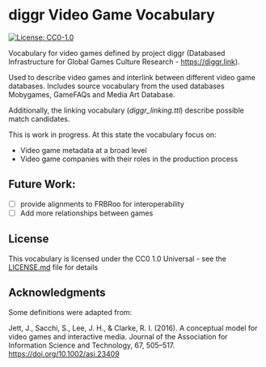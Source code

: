 # diggr Video Game Vocabulary
[![License: CC0-1.0](https://img.shields.io/badge/License-CC0%201.0-lightgrey.svg)](http://creativecommons.org/publicdomain/zero/1.0/)

Vocabulary for video games defined by project diggr (Databased Infrastructure for Global Games Culture Research - https://diggr.link).

Used to describe video games and interlink between different video game databases. Includes source vocabulary from the used databases Mobygames, GameFAQs and Media Art Database.

Additionally, the linking vocabulary (_diggr_linking.ttl_) describe possible match candidates.

This is work in progress. At this state the vocabulary focus on:

* Video game metadata at a broad level
* Video game companies with their roles in the production process

## Future Work:

- [ ] provide alignments to FRBRoo for interoperability
- [ ] Add more relationships between games

## License

This vocabulary is licensed under the CC0 1.0 Universal - see the [LICENSE.md](LICENSE.md) file for details

## Acknowledgments

Some definitions were adapted from:

Jett, J., Sacchi, S., Lee, J. H., & Clarke, R. I. (2016). A conceptual model for video games and interactive media. Journal of the Association for Information Science and Technology, 67, 505–517. https://doi.org/10.1002/asi.23409